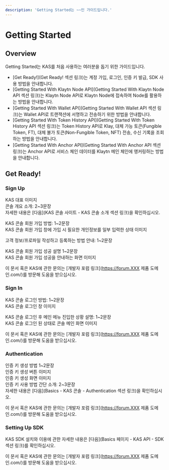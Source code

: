 ```yaml
---
description: 'Getting Started는 ~~인 가이드입니다.'
---
```


# Getting Started
##  Overview
Getting Started는 KAS를 처음 사용하는 여러분을 돕기 위한 가이드입니다.

* [Get Ready!](Get Ready! 섹션 링크)는 계정 가입, 로그인, 인증 키 발급, SDK 사용 방법을 안내합니다.
* [Getting Started With Klaytn Node API](Getting Started With Klaytn Node API 섹션 링크)는 Klaytn Node API로 Klaytn Node에 접속하여 Node를 활용하는 방법을 안내합니다.
* [Getting Started With Wallet API](Getting Started With Wallet API 섹션 링크)는 Wallet API로 트랜잭션에 서명하고 전송하기 위한 방법을 안내합니다.
* [Getting Started With Token History API](Getting Started With Token History API 섹션 링크)는 Token History API로 Klay, 대체 가능 토큰(Fungible Token, FT), 대체 불가 토큰(Non-Fungible Token, NFT) 전송, 수신 기록을 조회하는 방법을 안내합니다.
* [Getting Started With Anchor API](Getting Started With Anchor API 섹션 링크)는 Anchor API로 서비스 체인 데이터를 Klaytn 메인 체인에 앵커링하는 방법을 안내합니다.

##  Get Ready!
### Sign Up
KAS 대표 이미지  
콘솔 개요 소개: 2~3문장  
자세한 내용은 [다음](KAS 콘솔 사이트 - KAS 콘솔 소개 섹션 링크)을 확인하십시오.  
   
KAS 콘솔 회원 가입 방법: 1~2문장  
KAS 콘솔 회원 가입 창에 가입 시 필요한 개인정보를 일부 입력한 상태 이미지  
   
고객 정보/프로파일 작성하고 등록하는 방법 안내: 1~2문장  
   
KAS 콘솔 회원 가입 성공 설명 1~2문장  
KAS 콘솔 회원 가입 성공을 안내하는 화면 이미지  
   
이 문서 혹은 KAS에 관한 문의는 [개발자 포럼 링크](https://forum.XXX 제품 도메인.com/)를 방문해 도움을 받으십시오.  

### Sign In
KAS 콘솔 로그인 방법: 1~2문장  
KAS 콘솔 로그인 창 이미지  
   
KAS 콘솔 로그인 후 메인 메뉴 진입한 상황 설명: 1~2문장  
KAS 콘솔 로그인 된 상태로 콘솔 메인 화면 이미지  
   
이 문서 혹은 KAS에 관한 문의는 [개발자 포럼 링크](https://forum.XXX 제품 도메인.com/)를 방문해 도움을 받으십시오.  

### Authentication
인증 키 생성 방법 1~2문장  
인증 키 생성 버튼 이미지  
인증 키 생성 화면 이미지  
인증 키 사용 방법 간단 소개: 2~3문장  
자세한 내용은 [다음](Basics - KAS 콘솔 - Authentication 섹션 링크)을 확인하십시오.  
   
이 문서 혹은 KAS에 관한 문의는 [개발자 포럼 링크](https://forum.XXX 제품 도메인.com/)를 방문해 도움을 받으십시오.

### Setting Up SDK
KAS SDK 설치와 이용에 관한 자세한 내용은 [다음](Basics 페이지 - KAS API - SDK 섹션 링크)를 확인하십시오.
   
이 문서 혹은 KAS에 관한 문의는 [개발자 포럼 링크](https://forum.XXX 제품 도메인.com/)를 방문해 도움을 받으십시오.  
